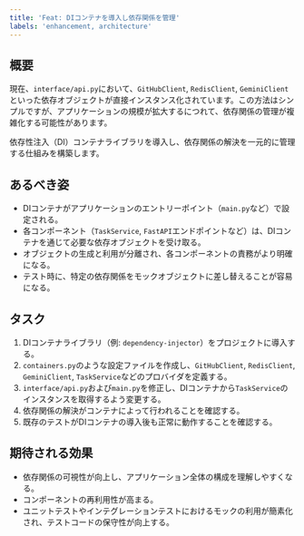 ```yaml
---
title: 'Feat: DIコンテナを導入し依存関係を管理'
labels: 'enhancement, architecture'
---
```


## 概要

現在、`interface/api.py`において、`GitHubClient`, `RedisClient`, `GeminiClient`といった依存オブジェクトが直接インスタンス化されています。この方法はシンプルですが、アプリケーションの規模が拡大するにつれて、依存関係の管理が複雑化する可能性があります。

依存性注入（DI）コンテナライブラリを導入し、依存関係の解決を一元的に管理する仕組みを構築します。

## あるべき姿

- DIコンテナがアプリケーションのエントリーポイント（`main.py`など）で設定される。
- 各コンポーネント（`TaskService`, `FastAPI`エンドポイントなど）は、DIコンテナを通じて必要な依存オブジェクトを受け取る。
- オブジェクトの生成と利用が分離され、各コンポーネントの責務がより明確になる。
- テスト時に、特定の依存関係をモックオブジェクトに差し替えることが容易になる。

## タスク

1.  DIコンテナライブラリ（例: `dependency-injector`）をプロジェクトに導入する。
2.  `containers.py`のような設定ファイルを作成し、`GitHubClient`, `RedisClient`, `GeminiClient`, `TaskService`などのプロバイダを定義する。
3.  `interface/api.py`および`main.py`を修正し、DIコンテナから`TaskService`のインスタンスを取得するよう変更する。
4.  依存関係の解決がコンテナによって行われることを確認する。
5.  既存のテストがDIコンテナの導入後も正常に動作することを確認する。

## 期待される効果

- 依存関係の可視性が向上し、アプリケーション全体の構成を理解しやすくなる。
- コンポーネントの再利用性が高まる。
- ユニットテストやインテグレーションテストにおけるモックの利用が簡素化され、テストコードの保守性が向上する。
